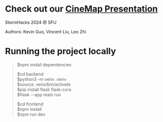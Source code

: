 # Check out our [CineMap Presentation](/CineMapPresentation.pdf)
StormHacks 2024 @ SFU

Authors: Kevin Guo, Vincent Liu, Leo Zhi

# Running the project locally
>$npm install dependencies
>
>$cd backend  
>$python3 -m venv .venv  
>$source .venv/bin/activate  
>$pip install flask flask-cors  
>$flask --app main run  
>
>$cd frontend  
>$npm install  
>$npm run dev  
